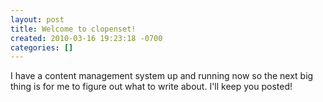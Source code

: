 ```yaml
---
layout: post
title: Welcome to clopenset!
created: 2010-03-16 19:23:18 -0700
categories: []
---
```

I have a content management system up and running now so the next big thing is for me to figure out what to write about. I'll keep you posted!

